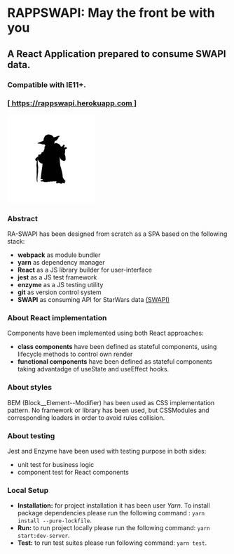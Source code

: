 # RAPPSWAPI: May the front be with you

## A React Application prepared to consume SWAPI data.

### Compatible with IE11+.

### [ [ https://rappswapi.herokuapp.com ] ](https://rappswapi.herokuapp.com/#/)

<img src="./src/common/images/svg/yoda.svg" alt="Yoda" width="200px">

### Abstract

RA-SWAPI has been designed from scratch as a SPA based on the following stack:

- **webpack** as module bundler
- **yarn** as dependency manager
- **React** as a JS library builder for user-interface
- **jest** as a JS test framework
- **enzyme** as a JS testing utility
- **git** as version control system
- **SWAPI** as consuming API for StarWars data [ (SWAPI) ](https://www.swapi.tech/)

### About React implementation

Components have been implemented using both React approaches:

- **class components** have been defined as stateful components, using lifecycle methods to control own render
- **functional components** have been defined as stateful components taking advantadge of useState and useEffect hooks.

### About styles

BEM (Block\_\_Element--Modifier) has been used as CSS implementation pattern. No framework or library has been used, but CSSModules and corresponding loaders in order to avoid rules collision.

### About testing

Jest and Enzyme have been used with testing purpose in both sides:

- unit test for business logic
- component test for React components

### Local Setup

- **Installation:** for project installation it has been user _Yarn_. To install package dependencies please run the following command : `yarn install --pure-lockfile`.
- **Run:** to run project locally please run the following command: `yarn start:dev-server`.
- **Test:** to run test suites please run following command: `yarn test`.
